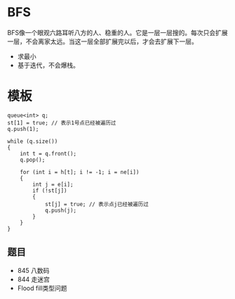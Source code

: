 # BFS

BFS像一个眼观六路耳听八方的人、稳重的人。它是一层一层搜的。每次只会扩展一层，不会离家太远。当这一层全部扩展完以后，才会去扩展下一层。

- 求最小
- 基于迭代，不会爆栈。

# 模板

```
queue<int> q;
st[1] = true; // 表示1号点已经被遍历过
q.push(1);

while (q.size())
{
    int t = q.front();
    q.pop();

    for (int i = h[t]; i != -1; i = ne[i])
    {
        int j = e[i];
        if (!st[j])
        {
            st[j] = true; // 表示点j已经被遍历过
            q.push(j);
        }
    }
}
```

## 题目

- 845 八数码
- 844 走迷宫
- Flood fill类型问题
